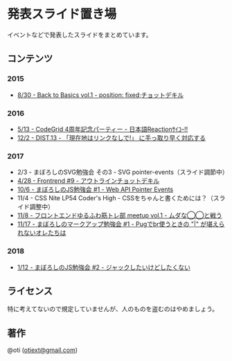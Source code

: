 # 発表スライド置き場

イベントなどで発表したスライドをまとめています。

## コンテンツ

### 2015

- [8/30 - Back to Basics vol.1 - position: fixed;チョットデキル](./2015/0830-Back_to_Basics_vol1/fixing-fixed.pdf)

### 2016

- [5/13 - CodeGrid 4周年記念パーティー - 日本語Reactionｻｲｺｰ!!](./2016/0513-CodeGrid_4th_Anniversary_Party/slack-reaction-decomoji.pdf)
- [12/2 - DIST.13 - 「現在地はリンクなしで!」 に手っ取り早く対応する](./2016/1202-DIST.13/smile-css-pointer-events-none.pdf)

### 2017

- 2/3 - まぼろしのSVG勉強会 その3 - SVG pointer-events（スライド調節中）
- [4/28 - Frontrend #9 - アウトラインチョットデキル](./2017/0428-Frontrend_%239/outline-for-you.pdf)
- [10/6 - まぼろしのJS勉強会 #1 - Web API Pointer Events](./2017/1006-mbrs_js_study_%231/webapi-pointer-events.pdf)
- 11/4 - CSS Nite LP54 Coder's High - CSSをちゃんと書くためには？（スライド調整中）
- [11/8 - フロントエンドゆるふわ筋トレ部 meetup vol.1 - ムダな◯◯と戦う](./2017/1108-frontend_yurufuwa_workout_meetup_vol.1/versus-superfluous-xx.pdf)
- [11/17 - まぼろしのマークアップ勉強会 #1 - Pugでbr使うときの "|" が堪えられないオレたちは](./2017/1117-mbrs_markup_study_%231/we-dont-accept-pug-pipe.pdf)

### 2018

- [1/12 - まぼろしのJS勉強会 #2 - ジャックしたいけどしたくない](./2018/0112-mbrs_js_study_%232/why-scrolljack.pdf)

## ライセンス

特に考えてないので規定していませんが、人のものを盗むのはやめましょう。

## 著作

@oti (otiext@gmail.com)